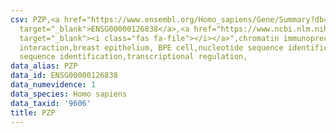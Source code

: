 ```yaml
---
csv: PZP,<a href="https://www.ensembl.org/Homo_sapiens/Gene/Summary?db=core;g=ENSG00000126838"
  target="_blank">ENSG00000126838</a>,<a href="https://www.ncbi.nlm.nih.gov/pubmed/22863008"
  target="_blank"><i class="fas fa-file"></i></a>",chromatin immunoprecipitation assay,direct
  interaction,breast epithelium, BPE cell,nucleotide sequence identification,nucleotide
  sequence identification,transcriptional regulation,
data_alias: PZP
data_id: ENSG00000126838
data_numevidence: 1
data_species: Homo sapiens
data_taxid: '9606'
title: PZP
---
```

